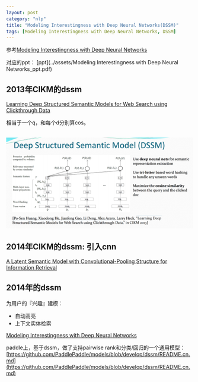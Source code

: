```yaml
---
layout: post
category: "nlp"
title: "Modeling Interestingness with Deep Neural Networks(DSSM)"
tags: [Modeling Interestingness with Deep Neural Networks, DSSM]
---
```


参考[Modeling Interestingness with Deep Neural Networks](https://www.microsoft.com/en-us/research/wp-content/uploads/2014/10/604_Paper.pdf)

对应的ppt：
[ppt](../assets/Modeling Interestingness with Deep Neural Networks_ppt.pdf)

## 2013年CIKM的dssm

[Learning Deep Structured Semantic Models for Web Search using Clickthrough Data](https://www.microsoft.com/en-us/research/wp-content/uploads/2016/02/cikm2013_DSSM_fullversion.pdf)

相当于一个q，和每个d分别算cos。

<html>
<br/>

<img src='../assets/dssm_2013cikm.png' style='max-height: 350px'/>
<br/>

</html>

## 2014年CIKM的dssm: 引入cnn

[A Latent Semantic Model with Convolutional-Pooling Structure for Information Retrieval](http://www.iro.umontreal.ca/~lisa/pointeurs/ir0895-he-2.pdf)

## 2014年的dssm

为用户的『兴趣』建模：
+ 自动高亮
+ 上下文实体检索

[Modeling Interestingness with Deep Neural Networks](https://www.microsoft.com/en-us/research/wp-content/uploads/2014/10/604_Paper.pdf)


paddle上，基于dssm，做了支持pairwise rank和分类/回归的一个通用模型：
[https://github.com/PaddlePaddle/models/blob/develop/dssm/README.cn.md](https://github.com/PaddlePaddle/models/blob/develop/dssm/README.cn.md)
